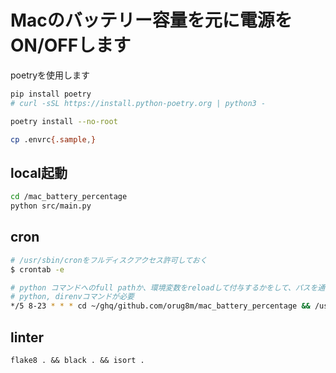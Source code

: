 # Macのバッテリー容量を元に電源をON/OFFします

poetryを使用します
```bash
pip install poetry
# curl -sSL https://install.python-poetry.org | python3 -

poetry install --no-root

cp .envrc{.sample,}
```

## local起動
```bash
cd /mac_battery_percentage
python src/main.py
```

## cron
```bash
# /usr/sbin/cronをフルディスクアクセス許可しておく
$ crontab -e

# python コマンドへのfull pathか、環境変数をreloadして付与するかをして、パスを通して起動する.
# python, direnvコマンドが必要
*/5 8-23 * * * cd ~/ghq/github.com/orug8m/mac_battery_percentage && /usr/local/bin/direnv exec . ~/.anyenv/envs/pyenv/shims/python src/main.py
```

## linter
```
flake8 . && black . && isort .
```
